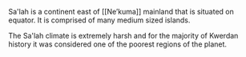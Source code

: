 Sa'lah is a continent east of [[Ne’kuma]] mainland that is situated on equator. It is comprised of many medium sized islands.

The Sa'lah climate is extremely harsh and for the majority of Kwerdan history it was considered one of the poorest regions of the planet. 